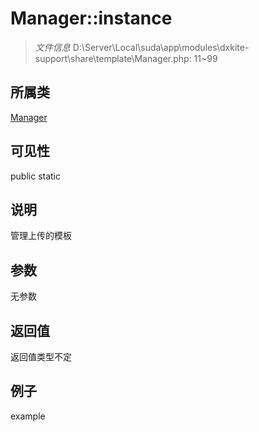 # Manager::instance



> *文件信息* D:\Server\Local\suda\app\modules\dxkite-support\share\template\Manager.php: 11~99

## 所属类 

[Manager](../Manager.md)

## 可见性

 public static

## 说明

管理上传的模板


## 参数


无参数


## 返回值

返回值类型不定


## 例子

example